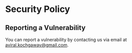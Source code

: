 # Security Policy

## Reporting a Vulnerability

You can report a vulnerability by contacting us via email at [aviral.kochgaway@gmail.com](mailto:aviral.kochgaway@gmail.com).

